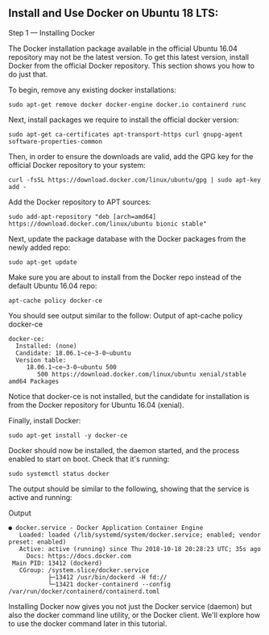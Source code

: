 ## Install and Use Docker on Ubuntu 18 LTS:

Step 1 — Installing Docker

The Docker installation package available in the official Ubuntu 16.04 repository may not be the latest version. To get this latest version, install Docker from the official Docker repository. This section shows you how to do just that.

To begin, remove any existing docker installations:

    sudo apt-get remove docker docker-engine docker.io containerd runc

Next, install packages we require to install the official docker version:

    sudo apt-get ca-certificates apt-transport-https curl gnupg-agent software-properties-common

Then, in order to ensure the downloads are valid, add the GPG key for the official Docker repository to your system:

    curl -fsSL https://download.docker.com/linux/ubuntu/gpg | sudo apt-key add -

Add the Docker repository to APT sources:

    sudo add-apt-repository "deb [arch=amd64] https://download.docker.com/linux/ubuntu bionic stable"

Next, update the package database with the Docker packages from the newly added repo:

    sudo apt-get update

Make sure you are about to install from the Docker repo instead of the default Ubuntu 16.04 repo:

    apt-cache policy docker-ce

You should see output similar to the follow:
Output of apt-cache policy docker-ce

    docker-ce:
      Installed: (none)
      Candidate: 18.06.1~ce~3-0~ubuntu
      Version table:
         18.06.1~ce~3-0~ubuntu 500
            500 https://download.docker.com/linux/ubuntu xenial/stable amd64 Packages


Notice that docker-ce is not installed, but the candidate for installation is from the Docker repository for Ubuntu 16.04 (xenial).

Finally, install Docker:

    sudo apt-get install -y docker-ce


Docker should now be installed, the daemon started, and the process enabled to start on boot. Check that it's running:

    sudo systemctl status docker

The output should be similar to the following, showing that the service is active and running:

Output

    ● docker.service - Docker Application Container Engine
       Loaded: loaded (/lib/systemd/system/docker.service; enabled; vendor preset: enabled)
       Active: active (running) since Thu 2018-10-18 20:28:23 UTC; 35s ago
         Docs: https://docs.docker.com
     Main PID: 13412 (dockerd)
       CGroup: /system.slice/docker.service
               ├─13412 /usr/bin/dockerd -H fd://
               └─13421 docker-containerd --config /var/run/docker/containerd/containerd.toml

Installing Docker now gives you not just the Docker service (daemon) but also the docker command line utility, or the Docker client. We'll explore how to use the docker command later in this tutorial.

